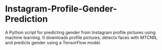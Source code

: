 # Instagram-Profile-Gender-Prediction
A Python script for predicting gender from Instagram profile pictures using machine learning. It downloads profile pictures, detects faces with MTCNN, and predicts gender using a TensorFlow model.
